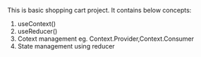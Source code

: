 This is basic shopping cart project.
It contains below concepts:
1. useContext()
2. useReducer()
3. Cotext management eg. Context.Provider,Context.Consumer
4. State management using reducer
